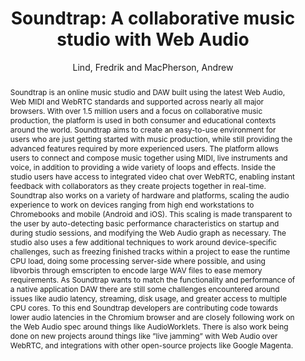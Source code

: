 --- 
title: "Soundtrap: A collaborative music studio with Web Audio" 
abstract: "Soundtrap is an online music studio and DAW built using the latest Web Audio, Web MIDI and WebRTC standards and supported across nearly all major browsers. With over 1.5 million users and a focus on collaborative music production, the platform is used in both consumer and educational contexts around the world. Soundtrap aims to create an easy-to-use environment for users who are just getting started with music production, while still providing the advanced features required by more experienced users. The platform allows users to connect and compose music together using MIDI, live instruments and voice, in addition to providing a wide variety of loops and effects. Inside the studio users have access to integrated video chat over WebRTC, enabling instant feedback with collaborators as they create projects together in real-time. Soundtrap also works on a variety of hardware and platforms, scaling the audio experience to work on devices ranging from high end workstations to Chromebooks and mobile (Android and iOS). This scaling is made transparent to the user by auto-detecting basic performance characteristics on startup and during studio sessions, and modifying the Web Audio graph as necessary. The studio also uses a few additional techniques to work around device-specific challenges, such as freezing finished tracks within a project to ease the runtime CPU load, doing some processing server-side where possible, and using libvorbis through emscripten to encode large WAV files to ease memory requirements. As Soundtrap wants to match the functionality and performance of a native application DAW there are still some challenges encountered around issues like audio latency, streaming, disk usage, and greater access to multiple CPU cores. To this end Soundtrap developers are contributing code towards lower audio latencies in the Chromium browser and are closely following work on the Web Audio spec around things like AudioWorklets. There is also work being done on new projects around things like ”live jamming” with Web Audio over WebRTC, and integrations with other open-source projects like Google Magenta." 
address: "London" 
author: "Lind, Fredrik and MacPherson, Andrew"
webAuthor: "Fredrik Lind, Andrew MacPherson" 
booktitle: "Proceedings of the International Web Audio Conference" 
editor: "Thalmann, Florian and Ewert, Sebastian" 
month: "Proceedings of the International Web Audio Conference"
pages: "undefined" 
publisher: "Queen Mary University of London" 
series: "WAC '17"
type: "Talk"  
year: "2017" 
id: "2017_EA_29" 
tags: year2017
media: https://youtu.be/OpUeyRRPpCo?t=957 
pdflink: /_data/papers/pdf/2017/2017_29.pdf
ISSN: 2663-5844
---